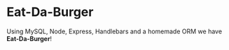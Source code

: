 # Eat-Da-Burger

Using MySQL, Node, Express, Handlebars and a homemade ORM we have **Eat-Da-Burger**!
